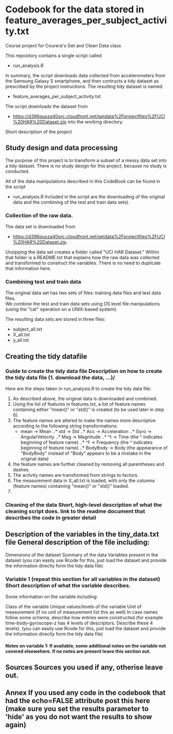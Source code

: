 # Codebook for the data stored in feature_averages_per_subject_activity.txt
Course project for Courera's Get and Clean Data class

This repository contains a single script called
* run_analysis.R

In summary, the script downloads data collected from accelerometers from the Samsung Galaxy S smartphone, and then contructs a tidy dataset as prescribed by the project instructions.  The resulting tidy dataset is named
* feature_averages_per_subject_activity.txt

The script downloads the dataset from 
* https://d396qusza40orc.cloudfront.net/getdata%2Fprojectfiles%2FUCI%20HAR%20Dataset.zip
into the working directory.  

Short description of the project

## Study design and data processing

The purpose of this project is to transform a subset of a messy data set into a tidy dataset.
There is no study design for this project, because no study is conducted.

All of the data manipulations described in this CodeBook can be found in the script
* run_analysis.R
Included in the script are the 
downloading of the original data and the combining of the test and train data sets).

### Collection of the raw data.

The data set is downloaded from
* https://d396qusza40orc.cloudfront.net/getdata%2Fprojectfiles%2FUCI%20HAR%20Dataset.zip

Unzipping the data set creates a folder called "UCI HAR Dataset." 
Within that folder is a README.txt that explains how the raw data was collected and transformed
to construct the variables. There is no need to duplicate that information here.

### Combining test and train data

The original data set has two sets of files: training data files and test data files.  
We combine the test and train data sets using OS level file manipulations (using the "cat" operation on a UNIX-based system). 

The resulting data sets are stored in three files:
* subject_all.txt
* X_all.txt
* y_all.txt

## Creating the tidy datafile

### Guide to create the tidy data file Description on how to create the tidy data file (1. download the data, ...)/

Here are the steps taken in run_analysis.R to create the tidy data file:
1. As described above, the original data is downloaded and combined.
2. Using the list of features in features.txt, a list of feature names containing either "mean()" or "std()" is created (to be used later in step 6).
3. The feature names are altered to make the names more descriptive according to the following string transformations:
    * mean -> Mean
..* std -> Std
..*  Acc -> Acceleration
..*  Gyro -> AngularVelocity
..*  Mag -> Magnitude
..*  ^t -> Time (the ^ indicates beginning of feature name)
..*  ^f -> Frequency (the ^ indicates beginning of feature name)
..* BodyBody -> Body (the appearance of "BodyBody" instead of "Body" appears to be a mistake in the original data)
4. the feature names are further cleaned by removing all parentheses and dashes.
5. The activity names are transformed from strings to factors.
6. The measurement data in X_all.txt is loaded, with only the columns (feature names) containing "mean()" or "std()" loaded.
7. 

### Cleaning of the data Short, high-level description of what the cleaning script does. link to the readme document that describes the code in greater detail

## Description of the variables in the tiny_data.txt file General description of the file including:

Dimensions of the dataset
Summary of the data
Variables present in the dataset
(you can easily use Rcode for this, just load the dataset and provide the information directly form the tidy data file)

### Variable 1 (repeat this section for all variables in the dataset) Short description of what the variable describes.

Some information on the variable including:

Class of the variable
Unique values/levels of the variable
Unit of measurement (if no unit of measurement list this as well)
In case names follow some schema, describe how entries were constructed (for example time-body-gyroscope-z has 4 levels of descriptors. Describe these 4 levels).
(you can easily use Rcode for this, just load the dataset and provide the information directly form the tidy data file)

#### Notes on variable 1: If available, some additional notes on the variable not covered elsewehere. If no notes are present leave this section out.

## Sources Sources you used if any, otherise leave out.

## Annex If you used any code in the codebook that had the echo=FALSE attribute post this here (make sure you set the results parameter to 'hide' as you do not want the results to show again)
